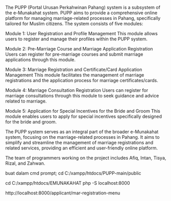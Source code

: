 
The PUPP (Portal Urusan Perkahwinan Pahang) system is a subsystem of the e-Munakahat system. PUPP aims to provide a comprehensive online platform for managing marriage-related processes in Pahang, specifically tailored for Muslim citizens. The system consists of five modules:

Module 1: User Registration and Profile Management
This module allows users to register and manage their profiles within the PUPP system.

Module 2: Pre-Marriage Course and Marriage Application Registration
Users can register for pre-marriage courses and submit marriage applications through this module.

Module 3: Marriage Registration and Certificate/Card Application Management
This module facilitates the management of marriage registrations and the application process for marriage certificates/cards.

Module 4: Marriage Consultation Registration
Users can register for marriage consultations through this module to seek guidance and advice related to marriage.

Module 5: Application for Special Incentives for the Bride and Groom
This module enables users to apply for special incentives specifically designed for the bride and groom.

The PUPP system serves as an integral part of the broader e-Munakahat system, focusing on the marriage-related processes in Pahang. It aims to simplify and streamline the management of marriage registrations and related services, providing an efficient and user-friendly online platform.

The team of programmers working on the project includes Afiq, Intan, Tisya, Rizal, and Zahwan.

buat dalam cmd prompt;
cd C:/xampp/htdocs/PUPP-main/public

cd C:/xampp/htdocs/EMUNAKAHAT
php -S localhost:8000

http://localhost:8000/applicant/mar-registration-menu
